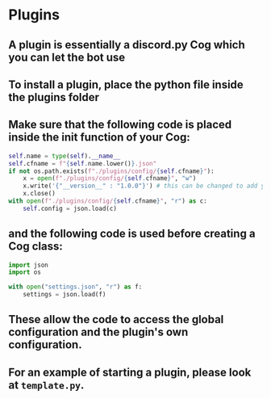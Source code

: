 # Plugins
## A plugin is essentially a discord.py Cog which you can let the bot use
## To install a plugin, place the python file inside the plugins folder
## Make sure that the following code is placed inside the __init__ function of your Cog:
```py
self.name = type(self).__name__
self.cfname = f"{self.name.lower()}.json"
if not os.path.exists(f"./plugins/config/{self.cfname}"):
    x = open(f"./plugins/config/{self.cfname}", "w")
    x.write('{"__version__" : "1.0.0"}') # this can be changed to add your own custom settings
    x.close()
with open(f"./plugins/config/{self.cfname}", "r") as c:
    self.config = json.load(c)
```
## and the following code is used before creating a Cog class:
```py
import json
import os

with open("settings.json", "r") as f:
    settings = json.load(f)
```
## These allow the code to access the global configuration and the plugin's own configuration.
## For an example of starting a plugin, please look at `template.py`.
